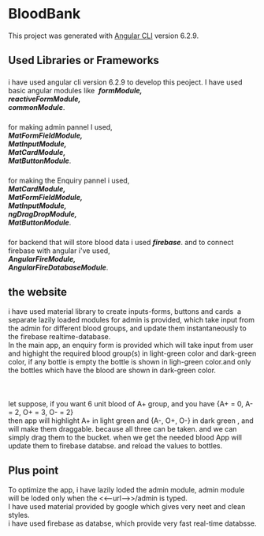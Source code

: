 # BloodBank

This project was generated with [Angular CLI](https://github.com/angular/angular-cli) version 6.2.9.

## Used Libraries or Frameworks

###
i have used angular cli version 6.2.9 to develop this peoject. I have used basic angular modules like&nbsp;
    ***formModule,\
    reactiveFormModule,\
    commonModule***.
###
for making admin pannel I used,\
    ***MatFormFieldModule,\
    MatInputModule,\
    MatCardModule,\
    MatButtonModule***.
###
for making the Enquiry pannel i used,\
    ***MatCardModule,\
    MatFormFieldModule,\
    MatInputModule,\
    ngDragDropModule,\
    MatButtonModule***.
###
for backend that will store blood data i used ***firebase***. and to connect firebase with angular i've used,\
    ***AngularFireModule,\
    AngularFireDatabaseModule***.
    
## the website

i have used material library to create inputs-forms, buttons and cards&nbsp;
a separate lazily loaded modules for admin is provided, which take input from the admin for different blood groups, and update them instantaneously to the firebase realtime-database.\
In the main app, an enquiry form is provided which will take input from user and highight the required blood group(s) in light-green color and dark-green color, if any bottle is empty the bottle is shown in ligh-green color.and only the bottles which have the blood are shown in dark-green color.\
\
\
\
let suppose, if you want 6 unit blood of A+ group, and you have {A+ = 0, A- = 2, O+ = 3, O- = 2}\
then app will highlight A+ in light green and {A-, O+, O-} in dark green , and will make them draggable. because all three can be taken. and we can simply drag them to the bucket.  when we get the needed blood App will update them to firebase databse. and reload the values to bottles.

## Plus point

To optimize the app,  i have lazily loded the admin module, admin module will be loded only when the <<--url-->>/admin is typed.\
I have used material provided by google which gives very neet and clean styles.\
i have used firebase as databse,  which provide very fast real-time databsse.
